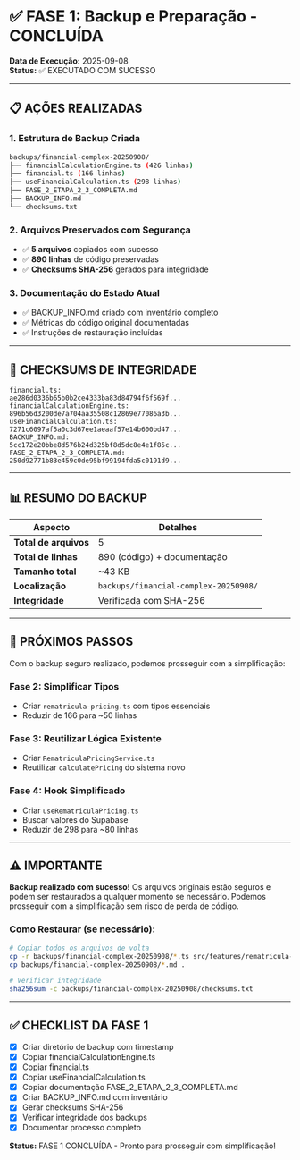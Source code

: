 # ✅ FASE 1: Backup e Preparação - CONCLUÍDA

**Data de Execução:** 2025-09-08  
**Status:** ✅ EXECUTADO COM SUCESSO

---

## 📋 AÇÕES REALIZADAS

### 1. Estrutura de Backup Criada
```bash
backups/financial-complex-20250908/
├── financialCalculationEngine.ts (426 linhas)
├── financial.ts (166 linhas)
├── useFinancialCalculation.ts (298 linhas)
├── FASE_2_ETAPA_2_3_COMPLETA.md
├── BACKUP_INFO.md
└── checksums.txt
```

### 2. Arquivos Preservados com Segurança
- ✅ **5 arquivos** copiados com sucesso
- ✅ **890 linhas** de código preservadas
- ✅ **Checksums SHA-256** gerados para integridade

### 3. Documentação do Estado Atual
- ✅ BACKUP_INFO.md criado com inventário completo
- ✅ Métricas do código original documentadas
- ✅ Instruções de restauração incluídas

---

## 🔐 CHECKSUMS DE INTEGRIDADE

```
financial.ts:                 ae286d0336b65b0b2ce4333ba83d84794f6f569f...
financialCalculationEngine.ts: 896b56d3200de7a704aa35508c12869e77086a3b...
useFinancialCalculation.ts:    7271c6097af5a0c3d67ee1aeaaf57e14b600bd47...
BACKUP_INFO.md:                5cc172e20bbe8d576b24d325bf8d5dc8e4e1f85c...
FASE_2_ETAPA_2_3_COMPLETA.md:  250d92771b83e459c0de95bf99194fda5c0191d9...
```

---

## 📊 RESUMO DO BACKUP

| Aspecto | Detalhes |
|---------|----------|
| **Total de arquivos** | 5 |
| **Total de linhas** | 890 (código) + documentação |
| **Tamanho total** | ~43 KB |
| **Localização** | `backups/financial-complex-20250908/` |
| **Integridade** | Verificada com SHA-256 |

---

## 🔄 PRÓXIMOS PASSOS

Com o backup seguro realizado, podemos prosseguir com a simplificação:

### Fase 2: Simplificar Tipos
- Criar `rematricula-pricing.ts` com tipos essenciais
- Reduzir de 166 para ~50 linhas

### Fase 3: Reutilizar Lógica Existente  
- Criar `RematriculaPricingService.ts`
- Reutilizar `calculatePricing` do sistema novo

### Fase 4: Hook Simplificado
- Criar `useRematriculaPricing.ts`
- Buscar valores do Supabase
- Reduzir de 298 para ~80 linhas

---

## ⚠️ IMPORTANTE

**Backup realizado com sucesso!** Os arquivos originais estão seguros e podem ser restaurados a qualquer momento se necessário. Podemos prosseguir com a simplificação sem risco de perda de código.

### Como Restaurar (se necessário):
```bash
# Copiar todos os arquivos de volta
cp -r backups/financial-complex-20250908/*.ts src/features/rematricula-v2/
cp backups/financial-complex-20250908/*.md .

# Verificar integridade
sha256sum -c backups/financial-complex-20250908/checksums.txt
```

---

## ✅ CHECKLIST DA FASE 1

- [x] Criar diretório de backup com timestamp
- [x] Copiar financialCalculationEngine.ts
- [x] Copiar financial.ts
- [x] Copiar useFinancialCalculation.ts
- [x] Copiar documentação FASE_2_ETAPA_2_3_COMPLETA.md
- [x] Criar BACKUP_INFO.md com inventário
- [x] Gerar checksums SHA-256
- [x] Verificar integridade dos backups
- [x] Documentar processo completo

**Status:** FASE 1 CONCLUÍDA - Pronto para prosseguir com simplificação!